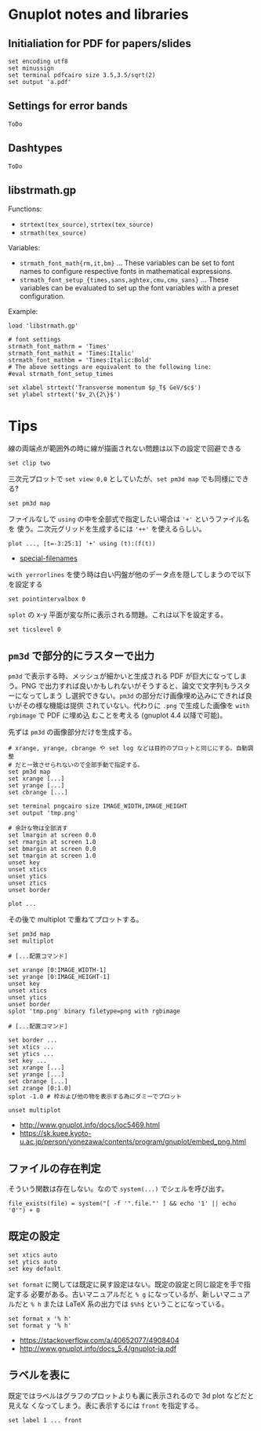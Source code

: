 # Gnuplot notes and libraries

## Initialiation for PDF for papers/slides

```gnuplot
set encoding utf8
set minussign
set terminal pdfcairo size 3.5,3.5/sqrt(2)
set output 'a.pdf'
```

## Settings for error bands

```gnuplot
ToDo
```

## Dashtypes

```gnuplot
ToDo
```

## libstrmath.gp

Functions:

- `strtext(tex_source)`, `strtex(tex_source)`
- `strmath(tex_source)`

Variables:

- `strmath_font_math{rm,it,bm}` ... These variables can be set to font names to
  configure respective fonts in mathematical expressions.
- `strmath_font_setup_{times,sans,aghtex,cmu,cmu_sans}` ... These variables can
  be evaluated to set up the font variables with a preset configuration.

Example:

```gnuplot
load 'libstrmath.gp'

# font settings
strmath_font_mathrm = 'Times'
strmath_font_mathit = 'Times:Italic'
strmath_font_mathbm = 'Times:Italic:Bold'
# The above settings are equivalent to the following line:
#eval strmath_font_setup_times

set xlabel strtext('Transverse momentum $p_T$ GeV/$c$')
set ylabel strtext('$v_2\{2\}$')
```

# Tips

線の両端点が範囲外の時に線が描画されない問題は以下の設定で回避できる

```gp
set clip two
```

三次元プロットで `set view 0,0` としていたが、`set pm3d map` でも同様にできる?

```gp
set pm3d map
```

ファイルなしで `using` の中を全部式で指定したい場合は `'+'` というファイル名を
使う。二次元グリッドを生成するには `'++'` を使えるらしい。

```gp
plot ..., [t=-3:25:1] '+' using (t):(f(t))
```

- [special-filenames](http://www.gnuplot.info/docs/loc8853.html)

`with yerrorlines` を使う時は白い円盤が他のデータ点を隠してしまうので以下を設定する

```gp
set pointintervalbox 0
```

`splot` の x-y 平面が変な所に表示される問題。これは以下を設定する。

```gp
set ticslevel 0
```

## `pm3d` で部分的にラスターで出力

`pm3d` で表示する時、メッシュが細かいと生成される PDF が巨大になってしまう。PNG
で出力すれば良いかもしれないがそうすると、論文で文字列もラスターになってしまう
し選択できない。`pm3d` の部分だけ画像埋め込みにできれば良いがその様な機能は提供
されていない。代わりに `.png` で生成した画像を `with rgbimage` で PDF に埋め込
むことを考える (gnuplot 4.4 以降で可能)。

先ずは `pm3d` の画像部分だけを生成する。

```gp
# xrange, yrange, cbrange や set log などは目的のプロットと同じにする。自動調整
# だと一致させられないので全部手動で指定する。
set pm3d map
set xrange [...]
set yrange [...]
set cbrange [...]

set terminal pngcairo size IMAGE_WIDTH,IMAGE_HEIGHT
set output 'tmp.png'

# 余計な物は全部消す
set lmargin at screen 0.0
set rmargin at screen 1.0
set bmargin at screen 0.0
set tmargin at screen 1.0
unset key
unset xtics
unset ytics
unset ztics
unset border

plot ...
```

その後で multiplot で重ねてプロットする。

```gnuplot
set pm3d map
set multiplot

# [...配置コマンド]

set xrange [0:IMAGE_WIDTH-1]
set yrange [0:IMAGE_HEIGHT-1]
unset key
unset xtics
unset ytics
unset border
splot 'tmp.png' binary filetype=png with rgbimage

# [...配置コマンド]

set border ...
set xtics ...
set ytics ...
set key ...
set xrange [...]
set yrange [...]
set cbrange [...]
set zrange [0:1.0]
splot -1.0 # 枠および他の物を表示する為にダミーでプロット

unset multiplot
```

- http://www.gnuplot.info/docs/loc5469.html
- https://sk.kuee.kyoto-u.ac.jp/person/yonezawa/contents/program/gnuplot/embed_png.html

## ファイルの存在判定

そういう関数は存在しない。なので `system(...)` でシェルを呼び出す。

```gp
file_exists(file) = system("[ -f '".file."' ] && echo '1' || echo '0'") + 0
```

## 既定の設定

```gp
set xtics auto
set ytics auto
set key default
```

`set format` に関しては既定に戻す設定はない。既定の設定と同じ設定を手で指定する
必要がある。古いマニュアルだと `% g` になっているが、新しいマニュアルだと `% h`
または LaTeX 系の出力では `$%h$` ということになっている。

```gp
set format x '% h'
set format y '% h'
```

- https://stackoverflow.com/a/40652077/4908404
- http://www.gnuplot.info/docs_5.4/gnuplot-ja.pdf

## ラベルを表に

既定ではラベルはグラフのプロットよりも裏に表示されるので 3d plot などだと見えな
くなってしまう。表に表示するには `front` を指定する。

```gp
set label 1 ... front
```
